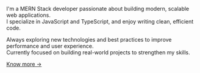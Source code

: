 I'm a MERN Stack developer passionate about building modern, scalable web applications.<br>
I specialize in JavaScript and TypeScript, and enjoy writing clean, efficient code.<br>

Always exploring new technologies and best practices to improve performance and user experience.<br>
Currently focused on building real-world projects to strengthen my skills.<br>

<a href="https://siddhantkanawade.vercel.app/"  target="_blank" rel="noopener noreferrer">Know more -></a>
